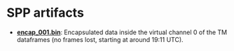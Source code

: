 # SPP artifacts
* **[encap_001.bin](encap_001.bin)**: Encapsulated data inside the virtual channel 0 of the TM dataframes (no frames lost, starting at around 19:11 UTC).
